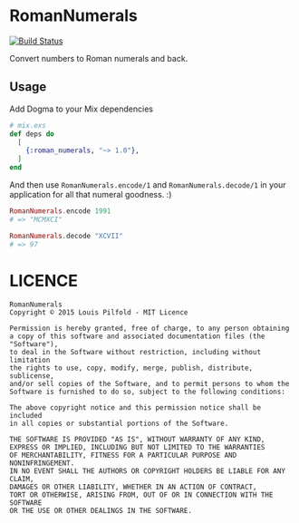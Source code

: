 RomanNumerals
=============

[![Build Status](https://travis-ci.org/lpil/roman-numerals.svg)](https://travis-ci.org/lpil/roman-numerals)

Convert numbers to Roman numerals and back.

## Usage

Add Dogma to your Mix dependencies

```elixir
# mix.exs
def deps do
  [
    {:roman_numerals, "~> 1.0"},
  ]
end
```

And then use `RomanNumerals.encode/1` and `RomanNumerals.decode/1` in your
application for all that numeral goodness. :)


```elixir
RomanNumerals.encode 1991
# => "MCMXCI"

RomanNumerals.decode "XCVII"
# => 97
```


# LICENCE

```
RomanNumerals
Copyright © 2015 Louis Pilfold - MIT Licence

Permission is hereby granted, free of charge, to any person obtaining
a copy of this software and associated documentation files (the "Software"),
to deal in the Software without restriction, including without limitation
the rights to use, copy, modify, merge, publish, distribute, sublicense,
and/or sell copies of the Software, and to permit persons to whom the
Software is furnished to do so, subject to the following conditions:

The above copyright notice and this permission notice shall be included
in all copies or substantial portions of the Software.

THE SOFTWARE IS PROVIDED "AS IS", WITHOUT WARRANTY OF ANY KIND,
EXPRESS OR IMPLIED, INCLUDING BUT NOT LIMITED TO THE WARRANTIES
OF MERCHANTABILITY, FITNESS FOR A PARTICULAR PURPOSE AND NONINFRINGEMENT.
IN NO EVENT SHALL THE AUTHORS OR COPYRIGHT HOLDERS BE LIABLE FOR ANY CLAIM,
DAMAGES OR OTHER LIABILITY, WHETHER IN AN ACTION OF CONTRACT,
TORT OR OTHERWISE, ARISING FROM, OUT OF OR IN CONNECTION WITH THE SOFTWARE
OR THE USE OR OTHER DEALINGS IN THE SOFTWARE.
```
